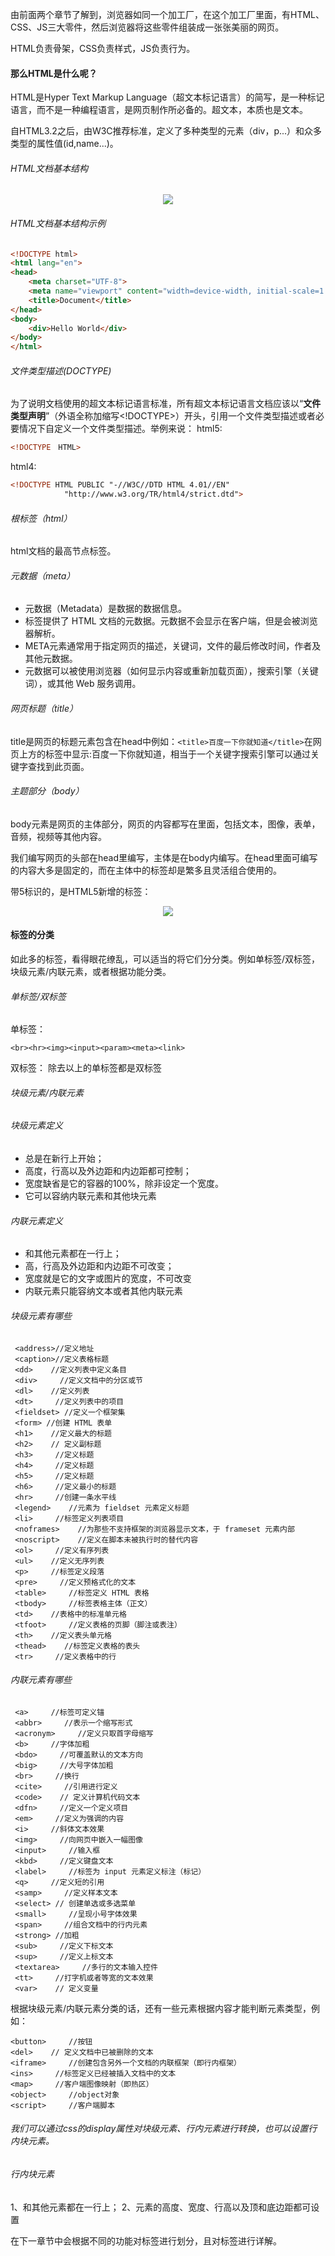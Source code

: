 由前面两个章节了解到，浏览器如同一个加工厂，在这个加工厂里面，有HTML、CSS、JS三大零件，然后浏览器将这些零件组装成一张张美丽的网页。

HTML负责骨架，CSS负责样式，JS负责行为。

#### 那么HTML是什么呢？
HTML是Hyper Text Markup Language（超文本标记语言）的简写，是一种标记语言，而不是一种编程语言，是网页制作所必备的。超文本，本质也是文本。

自HTML3.2之后，由W3C推荐标准，定义了多种类型的元素（div，p...）和众多类型的属性值(id,name...)。


###### HTML文档基本结构
<div style="text-align: center"><img src="img/3HTML基本结构图.jpg"></div>

###### HTML文档基本结构示例
```html
<!DOCTYPE html>
<html lang="en">
<head>
    <meta charset="UTF-8">
    <meta name="viewport" content="width=device-width, initial-scale=1.0">
    <title>Document</title>
</head>
<body>
    <div>Hello World</div>
</body>
</html>
```

###### 文件类型描述(DOCTYPE)
为了说明文档使用的超文本标记语言标准，所有超文本标记语言文档应该以“****文件类型声明****”（外语全称加缩写<!DOCTYPE>）开头，引用一个文件类型描述或者必要情况下自定义一个文件类型描述。举例来说：
html5:
```html
<!DOCTYPE　HTML>
```

html4:
```html
<!DOCTYPE HTML PUBLIC "-//W3C//DTD HTML 4.01//EN"
            "http://www.w3.org/TR/html4/strict.dtd">
```
###### 根标签（html）
html文档的最高节点标签。
###### 元数据（meta）
* 元数据（Metadata）是数据的数据信息。
* <meta> 标签提供了 HTML 文档的元数据。元数据不会显示在客户端，但是会被浏览器解析。
* META元素通常用于指定网页的描述，关键词，文件的最后修改时间，作者及其他元数据。
* 元数据可以被使用浏览器（如何显示内容或重新加载页面），搜索引擎（关键词），或其他 Web 服务调用。

###### 网页标题（title）
title是网页的标题元素包含在head中例如：```<title>百度一下你就知道</title>```在网页上方的标签中显示:百度一下你就知道，相当于一个关键字搜索引擎可以通过关键字查找到此页面。

###### 主题部分（body）
body元素是网页的主体部分，网页的内容都写在里面，包括文本，图像，表单，音频，视频等其他内容。

我们编写网页的头部在head里编写，主体是在body内编写。在head里面可编写的内容大多是固定的，而在主体中的标签却是繁多且灵活组合使用的。

带5标识的，是HTML5新增的标签：
<div style="text-align: center"><img src="img/3HTML标签.jpg"></div>

#### 标签的分类
如此多的标签，看得眼花缭乱，可以适当的将它们分分类。例如单标签/双标签，块级元素/内联元素，或者根据功能分类。

###### 单标签/双标签
单标签：
```
<br><hr><img><input><param><meta><link>
```
双标签：
除去以上的单标签都是双标签

###### 块级元素/内联元素
###### 块级元素定义
* 总是在新行上开始；
* 高度，行高以及外边距和内边距都可控制；
* 宽度缺省是它的容器的100%，除非设定一个宽度。
* 它可以容纳内联元素和其他块元素

###### 内联元素定义
* 和其他元素都在一行上；
* 高，行高及外边距和内边距不可改变；
* 宽度就是它的文字或图片的宽度，不可改变
* 内联元素只能容纳文本或者其他内联元素

###### 块级元素有哪些
```
 <address>//定义地址 
 <caption>//定义表格标题 
 <dd>    //定义列表中定义条目 
 <div>     //定义文档中的分区或节 
 <dl>    //定义列表 
 <dt>     //定义列表中的项目 
 <fieldset> //定义一个框架集 
 <form> //创建 HTML 表单 
 <h1>    //定义最大的标题
 <h2>    // 定义副标题
 <h3>     //定义标题
 <h4>     //定义标题
 <h5>     //定义标题
 <h6>     //定义最小的标题
 <hr>     //创建一条水平线
 <legend>    //元素为 fieldset 元素定义标题
 <li>     //标签定义列表项目
 <noframes>    //为那些不支持框架的浏览器显示文本，于 frameset 元素内部
 <noscript>    //定义在脚本未被执行时的替代内容
 <ol>     //定义有序列表
 <ul>    //定义无序列表
 <p>     //标签定义段落
 <pre>     //定义预格式化的文本
 <table>     //标签定义 HTML 表格
 <tbody>     //标签表格主体（正文）
 <td>    //表格中的标准单元格
 <tfoot>     //定义表格的页脚（脚注或表注）
 <th>    //定义表头单元格
 <thead>    //标签定义表格的表头
 <tr>     //定义表格中的行
```

###### 内联元素有哪些
```
 <a>     //标签可定义锚 
 <abbr>     //表示一个缩写形式 
 <acronym>     //定义只取首字母缩写 
 <b>     //字体加粗 
 <bdo>     //可覆盖默认的文本方向 
 <big>     //大号字体加粗 
 <br>     //换行 
 <cite>     //引用进行定义 
 <code>    // 定义计算机代码文本
 <dfn>     //定义一个定义项目
 <em>     //定义为强调的内容
 <i>     //斜体文本效果
 <img>     //向网页中嵌入一幅图像
 <input>     //输入框
 <kbd>     //定义键盘文本
 <label>     //标签为 input 元素定义标注（标记）
 <q>     //定义短的引用
 <samp>     //定义样本文本
 <select> // 创建单选或多选菜单
 <small>     //呈现小号字体效果
 <span>     //组合文档中的行内元素
 <strong> //加粗
 <sub>     //定义下标文本
 <sup>     //定义上标文本
 <textarea>     //多行的文本输入控件
 <tt>     //打字机或者等宽的文本效果
 <var>    // 定义变量
```

根据块级元素/内联元素分类的话，还有一些元素根据内容才能判断元素类型，例如：
```
<button>     //按钮
<del>    // 定义文档中已被删除的文本
<iframe>     //创建包含另外一个文档的内联框架（即行内框架）
<ins>     //标签定义已经被插入文档中的文本
<map>     //客户端图像映射（即热区）
<object>     //object对象
<script>     //客户端脚本
```
###### 我们可以通过css的display属性对块级元素、行内元素进行转换，也可以设置行内块元素。
###### 行内块元素
1、和其他元素都在一行上；
2、元素的高度、宽度、行高以及顶和底边距都可设置


在下一章节中会根据不同的功能对标签进行划分，且对标签进行详解。